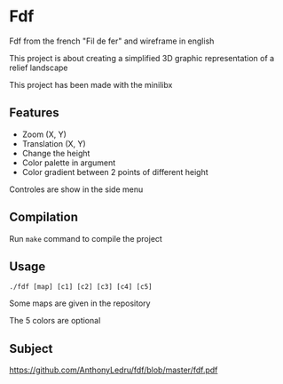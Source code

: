 # Fdf

Fdf from the french "Fil de fer" and wireframe in english

This project is about creating a simplified 3D graphic representation of a
relief landscape

This project has been made with the minilibx

## Features

- Zoom (X, Y)
- Translation (X, Y)
- Change the height
- Color palette in argument
- Color gradient between 2 points of different height

Controles are show in the side menu

## Compilation

Run `make` command to compile the project

## Usage

```
./fdf [map] [c1] [c2] [c3] [c4] [c5]
```
Some maps are given in the repository

The 5 colors are optional

## Subject 
 
https://github.com/AnthonyLedru/fdf/blob/master/fdf.pdf

